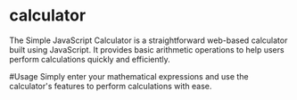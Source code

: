 # calculator
The Simple JavaScript Calculator is a straightforward web-based calculator built using JavaScript. It provides basic arithmetic operations to help users perform calculations quickly and efficiently.

#Usage
Simply enter your mathematical expressions and use the calculator's features to perform calculations with ease.
